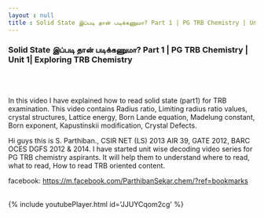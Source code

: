 ```yaml
---
layout : null
title : Solid State இப்படி தான் படிக்கணுமா? Part 1 | PG TRB Chemistry | Unit 1|  Exploring TRB Chemistry
---
```

<h3>Solid State இப்படி தான் படிக்கணுமா? Part 1 | PG TRB Chemistry | Unit 1|  Exploring TRB Chemistry</h3><br>
<br><p>In this video I have explained how to read solid state (part1) for TRB examination. This video contains 
Radius ratio, Limiting radius ratio values,
crystal structures,
Lattice energy,
Born Lande equation, Madelung constant, Born exponent, Kapustinskii modification,
Crystal Defects.


Hi guys this is S. Parthiban., CSIR NET (LS) 2013 AIR 39, GATE 2012, BARC OCES DGFS 2012 & 2014. I have started unit wise decoding video series for PG TRB chemistry aspirants. It will help them to understand where to read, what to read, How to read TRB oriented content.

facebook: https://m.facebook.com/ParthibanSekar.chem/?ref=bookmarks</p><br>
{% include youtubePlayer.html id='JJUYCqom2cg' %}<br>